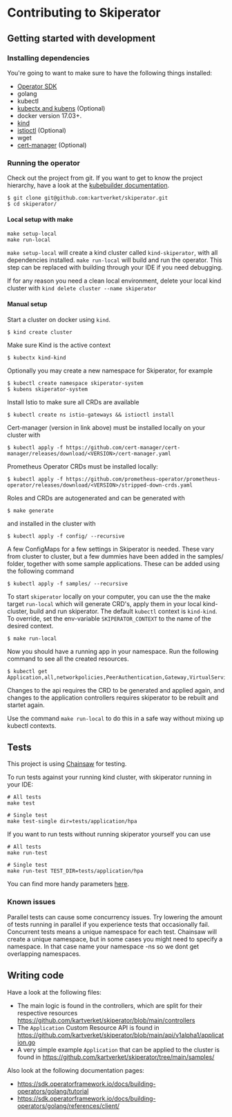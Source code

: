 # Contributing to Skiperator

## Getting started with development

### Installing dependencies

You're going to want to make sure to have the following things installed:

- [Operator SDK](https://sdk.operatorframework.io/docs/building-operators/golang/installation)
- golang
- kubectl
- [kubectx and kubens](https://github.com/ahmetb/kubectx) (Optional)
- docker version 17.03+.
- [kind](https://kind.sigs.k8s.io)
- [istioctl](https://istio.io/latest/docs/setup/install/istioctl/) (Optional)
- wget
- [cert-manager](https://cert-manager.io/docs/installation/) (Optional)

### Running the operator

Check out the project from git. If you want to get to know the project
hierarchy, have a look at the [kubebuilder documentation](https://book.kubebuilder.io/cronjob-tutorial/basic-project.html).

```
$ git clone git@github.com:kartverket/skiperator.git
$ cd skiperator/
```
#### Local setup with make
```
make setup-local
make run-local
```
`make setup-local` will create a kind cluster called `kind-skiperator`, with all dependencies installed.
`make run-local` will build and run the operator. This step can be replaced with building through your IDE if you need debugging.

If for any reason you need a clean local environment, delete your local kind cluster with `kind delete cluster --name skiperator`

#### Manual setup
Start a cluster on docker using `kind`.

```
$ kind create cluster
```

Make sure Kind is the active context

```
$ kubectx kind-kind
```

Optionally you may create a new namespace for Skiperator, for example

```
$ kubectl create namespace skiperator-system
$ kubens skiperator-system
```

Install Istio to make sure all CRDs are available

```
$ kubectl create ns istio-gateways && istioctl install
```

Cert-manager (version in link above) must be installed locally on your cluster with

```
$ kubectl apply -f https://github.com/cert-manager/cert-manager/releases/download/<VERSION>/cert-manager.yaml
```

Prometheus Operator CRDs must be installed locally:
```
$ kubectl apply -f https://github.com/prometheus-operator/prometheus-operator/releases/download/<VERSION>/stripped-down-crds.yaml
```

Roles and CRDs are autogenerated and can be generated with

```
$ make generate
```

and installed in the cluster with

```
$ kubectl apply -f config/ --recursive
```

A few ConfigMaps for a few settings in Skiperator is needed. These vary from cluster to cluster, but a few dummies have been added in the samples/ folder, together with some sample applications.
These can be added using the following command

```
$ kubectl apply -f samples/ --recursive
```

To start `skiperator` locally on your computer, you can use the the make target `run-local`
which will generate CRD's, apply them in your local kind-cluster, build and run skiperator.
The default `kubectl` context is `kind-kind`. To override, set the env-variable `SKIPERATOR_CONTEXT`
to the name of the desired context.

```
$ make run-local
```

Now you should have a running app in your namespace. Run the following command
to see all the created resources.

```
$ kubectl get Application,all,networkpolicies,PeerAuthentication,Gateway,VirtualService,Sidecar
```

Changes to the api requires the CRD to be generated and applied again, and changes to the application controllers requires skiperator to be rebuilt and startet again.

Use the command `make run-local` to do this in a safe way without mixing up kubectl contexts.

## Tests
This project is using [Chainsaw](https://github.com/kyverno/chainsaw/) for testing.     

To run tests against your running kind cluster, with skiperator running in your IDE:
```shell
# All tests
make test

# Single test
make test-single dir=tests/application/hpa
```

If you want to run tests without running skiperator yourself you can use
```shell
# All tests
make run-test

# Single test
make run-test TEST_DIR=tests/application/hpa
```

You can find more handy parameters [here](https://kyverno.github.io/chainsaw/latest/commands/chainsaw_test/).
### Known issues
Parallel tests can cause some concurrency issues. Try lowering the amount of tests running in parallel if you experience tests that occasionally fail.
Concurrent tests means a unique namespace for each test. Chainsaw will create a unique namespace, but in some cases 
you might need to specify a namespace. In that case name your namespace <testname>-ns so we dont get overlapping namespaces.

## Writing code

Have a look at the following files:

- The main logic is found in the controllers, which are split for their respective resources https://github.com/kartverket/skiperator/blob/main/controllers
- The `Application` Custom Resource API is found in https://github.com/kartverket/skiperator/blob/main/api/v1alpha1/application.go
- A very simple example `Application` that can be applied to the cluster is found in https://github.com/kartverket/skiperator/tree/main/samples/

Also look at the following documentation pages:

- https://sdk.operatorframework.io/docs/building-operators/golang/tutorial
- https://sdk.operatorframework.io/docs/building-operators/golang/references/client/
